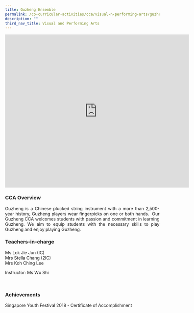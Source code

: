 ```yaml
---
title: Guzheng Ensemble
permalink: /co-curricular-activities/cca/visual-n-performing-arts/guzheng-ensemble/
description: ""
third_nav_title: Visual and Performing Arts
---
```

<iframe allowfullscreen="true" height="500" width="600" frameborder="0" src="https://docs.google.com/presentation/d/e/2PACX-1vQ0eypKxi_W7yAImeNls46_kOqV7hVpXPVCUXloKY3GtRcqMijXvL5HRkNVGGBGXpolECWOpnIyGp9S/embed?start=false&amp;loop=true&amp;delayms=10000"></iframe>

### CCA Overview
<p style="text-align: justify;">Guzheng is a Chinese plucked string instrument with a more than 2,500-year history, Guzheng players wear fingerpicks on one or both hands.&nbsp; Our Guzheng CCA welcomes students with passion and commitment in learning Guzheng. We aim to equip students with the necessary skills to play Guzheng and enjoy playing Guzheng.</p>

### Teachers-in-charge
Ms Lok Jie Jun (IC) <br> 
Mrs Stella Chang (2IC)  <br> 
Mrs Koh Ching Lee<br>
	
Instructor: Ms Wu Shi <p></p><br>

### Achievements
Singapore Youth Festival 2018 - Certificate of Accomplishment